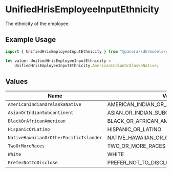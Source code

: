 # UnifiedHrisEmployeeInputEthnicity

The ethnicity of the employee

## Example Usage

```typescript
import { UnifiedHrisEmployeeInputEthnicity } from "@panora/sdk/models/components";

let value: UnifiedHrisEmployeeInputEthnicity =
    UnifiedHrisEmployeeInputEthnicity.AmericanIndianOrAlaskaNative;
```

## Values

| Name                                      | Value                                     |
| ----------------------------------------- | ----------------------------------------- |
| `AmericanIndianOrAlaskaNative`            | AMERICAN_INDIAN_OR_ALASKA_NATIVE          |
| `AsianOrIndianSubcontinent`               | ASIAN_OR_INDIAN_SUBCONTINENT              |
| `BlackOrAfricanAmerican`                  | BLACK_OR_AFRICAN_AMERICAN                 |
| `HispanicOrLatino`                        | HISPANIC_OR_LATINO                        |
| `NativeHawaiianOrOtherPacificIslander`    | NATIVE_HAWAIIAN_OR_OTHER_PACIFIC_ISLANDER |
| `TwoOrMoreRaces`                          | TWO_OR_MORE_RACES                         |
| `White`                                   | WHITE                                     |
| `PreferNotToDisclose`                     | PREFER_NOT_TO_DISCLOSE                    |
